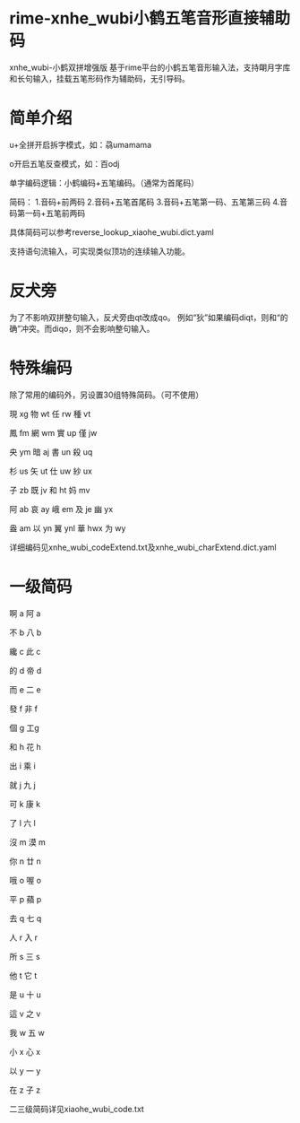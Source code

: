 # rime-xnhe_wubi小鹤五笔音形直接辅助码
xnhe_wubi-小鹤双拼增强版
基于rime平台的小鹤五笔音形输入法，支持朙月字库和长句输入，挂载五笔形码作为辅助码，无引导码。

# 简单介绍

u+全拼开启拆字模式，如：骉umamama

o开启五笔反查模式，如：百odj

单字编码逻辑：小鹤编码+五笔编码。（通常为首尾码）

简码：
1.音码+前两码
2.音码+五笔首尾码
3.音码+五笔第一码、五笔第三码
4.音码第一码+五笔前两码

具体简码可以参考reverse_lookup_xiaohe_wubi.dict.yaml

支持语句流输入，可实现类似顶功的连续输入功能。

# 反犬旁
为了不影响双拼整句输入，反犬旁由qt改成qo。
例如“狄”如果编码diqt，则和“的确”冲突。而diqo，则不会影响整句输入。

# 特殊编码

除了常用的编码外，另设置30组特殊简码。（可不使用）

現	xg 物	wt 任	rw 種	vt

鳳	fm 網	wm 實	up 僅	jw

央	ym 暗	aj 書	un 殺	uq

杉	us 矢	ut 仕	uw 紗	ux

子	zb 既	jv 和	ht 妈	mv

阿	ab 哀	ay 峨	em 及	je 幽 yx

盎	am 以	yn 翼	ynl 華	hwx 为 wy

详细编码见xnhe_wubi_codeExtend.txt及xnhe_wubi_charExtend.dict.yaml

# 一级简码

啊	a
阿	a

不	b
八	b

纔	c
此	c

的	d
帝	d

而	e
二	e

發	f
非	f

個	g
工g

和	h
花	h

出	i
乘	i

就	j
九	j

可	k
康	k

了	l
六	l

沒	m
漠	m

你	n
廿	n

哦	o
喔	o

平	p
蘋	p

去	q
七	q

人	r
入	r

所	s
三	s

他	t
它	t

是	u
十	u

這	v
之	v

我	w
五	w

小	x
心	x

以	y
一	y

在	z
子	z

二三级简码详见xiaohe_wubi_code.txt
